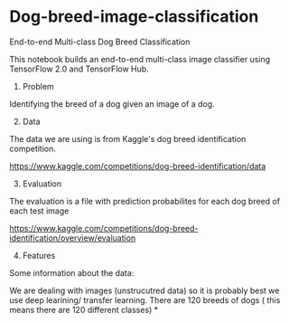 # Dog-breed-image-classification

End-to-end Multi-class Dog Breed Classification

This notebook builds an end-to-end multi-class image classifier using TensorFlow 2.0 and TensorFlow Hub.

1. Problem

Identifying the breed of a dog given an image of a dog.

2. Data

The data we are using is from Kaggle's dog breed identification competition.

https://www.kaggle.com/competitions/dog-breed-identification/data

3. Evaluation

The evaluation is a file with prediction probabilites for each dog breed of each test image

https://www.kaggle.com/competitions/dog-breed-identification/overview/evaluation

4. Features

Some information about the data:

We are dealing with images (unstrucutred data) so it is probably best we use deep learining/ transfer learning.
There are 120 breeds of dogs ( this means there are 120 different classes) *

